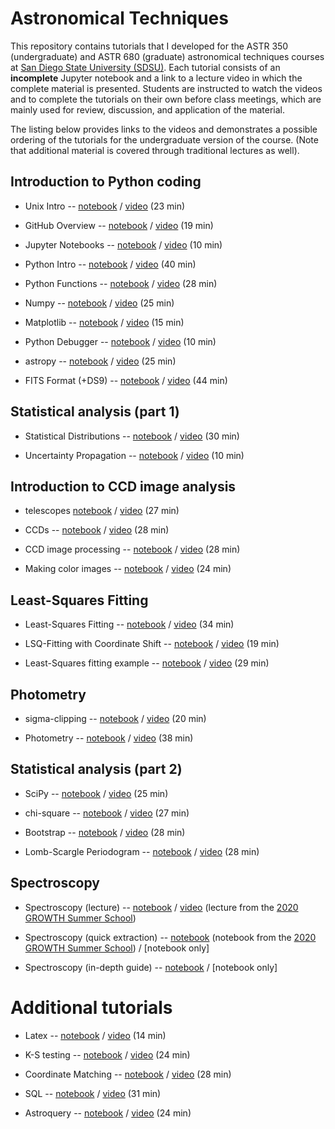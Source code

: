 # Astronomical Techniques

This repository contains tutorials that I developed for the ASTR
350 (undergraduate) and ASTR 680 (graduate) astronomical techniques
courses at [San Diego State University
(SDSU)](https://www.sdsu.edu). Each tutorial consists of an
**incomplete** Jupyter notebook and a link to a lecture video in which
the complete material is presented. Students are instructed to watch
the videos and to complete the tutorials on their own before class
meetings, which are mainly used for review, discussion, and
application of the material.

The listing below provides links to the videos and demonstrates a
possible ordering of the tutorials for the undergraduate version of
the course. (Note that additional material is covered through
traditional lectures as well).

## Introduction to Python coding
- Unix Intro -- [notebook](unix.ipynb)
/ [video](https://youtu.be/sXhvgv0AOpU) (23 min)

- GitHub Overview -- [notebook](github.ipynb)
/ [video](https://youtu.be/SRUvRT5h-Zw) (19 min)

- Jupyter Notebooks -- [notebook](jupyter.ipynb)
/ [video](https://youtu.be/aKaZKJgf6jY) (10 min)

- Python Intro -- [notebook](python.ipynb)
/ [video](https://youtu.be/KZ0qPYcjU7g) (40 min)

- Python Functions -- [notebook](python.functions.ipynb)
/ [video](https://youtu.be/4VB1xuX_PQU) (28 min)

- Numpy -- [notebook](numpy.ipynb)
/ [video](https://youtu.be/_-K9YZ0-3IE) (25 min)

- Matplotlib -- [notebook](matplotlib.ipynb)
/ [video](https://youtu.be/6h_L8lkOyHU) (15 min)

- Python Debugger -- [notebook](python.debugger.ipynb)
/ [video](https://youtu.be/JSrSnyYelEU) (10 min)

- astropy -- [notebook](astropy.ipynb)
/ [video](https://youtu.be/OSYEA2CFrSs) (25 min)

- FITS Format (+DS9) -- [notebook](fits.format.ipynb)
/ [video](https://youtu.be/ySflm8LUQM4) (44 min)



## Statistical analysis (part 1)

- Statistical Distributions -- [notebook](statistical.distributions.ipynb)
/ [video](https://youtu.be/atSnmWPGNTM) (30 min)

- Uncertainty Propagation -- [notebook](uncertainty.propagation.ipynb)
/ [video](https://youtu.be/63qgB253REk) (10 min)


## Introduction to CCD image analysis

- telescopes [notebook](telescopes.ipynb)
/ [video](https://youtu.be/EVSzPhVO2NI) (27 min)

- CCDs -- [notebook](ccd.ipynb)
/ [video](https://youtu.be/hT0bhLqw9tE) (28 min)

- CCD image processing -- [notebook](image.processing.ipynb)
/ [video](https://youtu.be/I86Ov1W9aEY) (28 min)

- Making color images -- [notebook](make.color.image.ipynb)
/ [video](https://youtu.be/QoAumWlTcuY) (24 min)



## Least-Squares Fitting

- Least-Squares Fitting -- [notebook](least-squares.ipynb)
/ [video](https://youtu.be/6XYknfueYkc) (34 min)

- LSQ-Fitting with Coordinate Shift -- [notebook](lsq-fits.with.a.shift.ipynb)
/ [video](https://youtu.be/MexPmPyg7UI) (19 min)

- Least-Squares fitting example -- [notebook](least-squares.application.ipynb)
/ [video](https://youtu.be/nP32pIJapjM) (29 min)


## Photometry

- sigma-clipping -- [notebook](sigma.clipping.ipynb)
/ [video](https://youtu.be/JYDzPXBzn2c) (20 min)

- Photometry -- [notebook](photometry.ipynb)
/ [video](https://youtu.be/f8dgGAdFfhk) (38 min)


## Statistical analysis (part 2)

- SciPy -- [notebook](scipy.ipynb)
/ [video](https://youtu.be/6OEzjtuUMSs) (25 min)

- chi-square -- [notebook](chisq.ipynb)
/ [video](https://youtu.be/TSNV-4K3Fws) (27 min)

- Bootstrap -- [notebook](bootstrap.ipynb)
/ [video](https://youtu.be/PuJ8UrYuBxw) (28 min)

- Lomb-Scargle Periodogram -- [notebook](lomb.scargle.ipynb)
/ [video](https://youtu.be/WUi5H5JSKtY) (28 min)

## Spectroscopy

- Spectroscopy (lecture) -- [notebook](spectra.lecture.ipynb)
/ [video](https://youtu.be/leXuUp-uxGQ) (lecture from the [2020 GROWTH Summer School](https://www.growth.caltech.edu/growth-school-2020.html))

- Spectroscopy (quick extraction) -- [notebook](spectra.ipynb) (notebook from the [2020 GROWTH Summer School](https://www.growth.caltech.edu/growth-school-2020.html))
/ [notebook only]

- Spectroscopy (in-depth guide) -- [notebook](spectra_guide.ipynb)
/ [notebook only]


# Additional tutorials

- Latex -- [notebook](latex.ipynb)
/ [video](https://youtu.be/rEpVJueiUBc) (14 min)

- K-S testing -- [notebook](ks.test.ipynb)
/ [video](https://youtu.be/alUhB3ht2P4) (24 min)

- Coordinate Matching -- [notebook](coordinate.matching.ipynb)
/ [video](https://youtu.be/iE5fhebaxSo) (28 min)

- SQL -- [notebook](sql.ipynb)
/ [video](https://youtu.be/YskSiP_9tO4) (31 min)

- Astroquery -- [notebook](astroquery.ipynb)
/ [video](https://youtu.be/lC8yl5LUhgU) (24 min)

